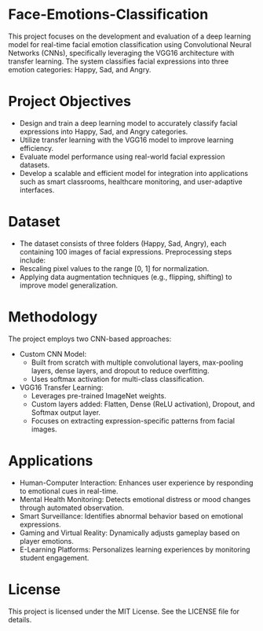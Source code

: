 # Face-Emotions-Classification
This project focuses on the development and evaluation of a deep learning model for real-time facial emotion classification using Convolutional Neural Networks (CNNs), specifically leveraging the VGG16 architecture with transfer learning. The system classifies facial expressions into three emotion categories: Happy, Sad, and Angry. 
# Project Objectives
- Design and train a deep learning model to accurately classify facial expressions into Happy, Sad, and Angry categories.
- Utilize transfer learning with the VGG16 model to improve learning efficiency.
- Evaluate model performance using real-world facial expression datasets.
- Develop a scalable and efficient model for integration into applications such as smart classrooms, healthcare monitoring, and user-adaptive interfaces.
# Dataset
- The dataset consists of three folders (Happy, Sad, Angry), each containing 100 images of facial expressions. Preprocessing steps include:
- Rescaling pixel values to the range [0, 1] for normalization.
- Applying data augmentation techniques (e.g., flipping, shifting) to improve model generalization.
# Methodology
The project employs two CNN-based approaches:
- Custom CNN Model:
  - Built from scratch with multiple convolutional layers, max-pooling layers, dense layers, and dropout to reduce overfitting.
  - Uses softmax activation for multi-class classification.
- VGG16 Transfer Learning:
  - Leverages pre-trained ImageNet weights.
  - Custom layers added: Flatten, Dense (ReLU activation), Dropout, and Softmax output layer.
  - Focuses on extracting expression-specific patterns from facial images.
# Applications
- Human-Computer Interaction: Enhances user experience by responding to emotional cues in real-time.
- Mental Health Monitoring: Detects emotional distress or mood changes through automated observation.
- Smart Surveillance: Identifies abnormal behavior based on emotional expressions.
- Gaming and Virtual Reality: Dynamically adjusts gameplay based on player emotions.
- E-Learning Platforms: Personalizes learning experiences by monitoring student engagement.
# License
This project is licensed under the MIT License. See the LICENSE file for details.
